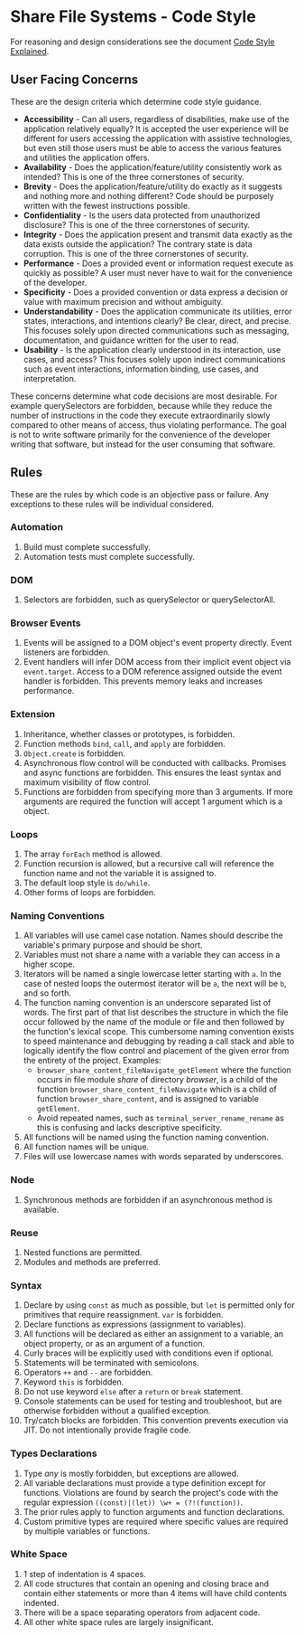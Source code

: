 <!-- documentation/code_style - Describes rules for code conformance. -->

# Share File Systems - Code Style
For reasoning and design considerations see the document [Code Style Explained](./code_style_explained.md).

## User Facing Concerns
These are the design criteria which determine code style guidance.

* **Accessibility** - Can all users, regardless of disabilities, make use of the application relatively equally?  It is accepted the user experience will be different for users accessing the application with assistive technologies, but even still those users must be able to access the various features and utilities the application offers.
* **Availability** - Does the application/feature/utility consistently work as intended?  This is one of the three cornerstones of security.
* **Brevity** - Does the application/feature/utility do exactly as it suggests and nothing more and nothing different?  Code should be purposely written with the fewest instructions possible.
* **Confidentiality** - Is the users data protected from unauthorized disclosure?  This is one of the three cornerstones of security.
* **Integrity** - Does the application present and transmit data exactly as the data exists outside the application?  The contrary state is data corruption.  This is one of the three cornerstones of security.
* **Performance** - Does a provided event or information request execute as quickly as possible?  A user must never have to wait for the convenience of the developer.
* **Specificity** - Does a provided convention or data express a decision or value with maximum precision and without ambiguity.
* **Understandability** - Does the application communicate its utilities, error states, interactions, and intentions clearly?  Be clear, direct, and precise.  This focuses solely upon directed communications such as messaging, documentation, and guidance written for the user to read.
* **Usability** - Is the application clearly understood in its interaction, use cases, and access?  This focuses solely upon indirect communications such as event interactions, information binding, use cases, and interpretation.

These concerns determine what code decisions are most desirable.  For example querySelectors are forbidden, because while they reduce the number of instructions in the code they execute extraordinarily slowly compared to other means of access, thus violating performance.  The goal is not to write software primarily for the convenience of the developer writing that software, but instead for the user consuming that software.

## Rules
These are the rules by which code is an objective pass or failure.  Any exceptions to these rules will be individual considered.

### Automation
1. Build must complete successfully.
2. Automation tests must complete successfully.

### DOM
1. Selectors are forbidden, such as querySelector or querySelectorAll.

### Browser Events
1. Events will be assigned to a DOM object's event property directly. Event listeners are forbidden.
2. Event handlers will infer DOM access from their implicit event object via `event.target`.  Access to a DOM reference assigned outside the event handler is forbidden.  This prevents memory leaks and increases performance.

### Extension
1. Inheritance, whether classes or prototypes, is forbidden.
2. Function methods `bind`, `call`, and `apply` are forbidden.
3. `Object.create` is forbidden.
4. Asynchronous flow control will be conducted with callbacks.  Promises and async functions are forbidden.  This ensures the least syntax and maximum visibility of flow control.
5. Functions are forbidden from specifying more than 3 arguments.  If more arguments are required the function will accept 1 argument which is a object.

### Loops
1. The array `forEach` method is allowed.
2. Function recursion is allowed, but a recursive call will reference the function name and not the variable it is assigned to.
3. The default loop style is `do/while`.
4. Other forms of loops are forbidden.

### Naming Conventions
1. All variables will use camel case notation.  Names should describe the variable's primary purpose and should be short.
2. Variables must not share a name with a variable they can access in a higher scope.
3. Iterators will be named a single lowercase letter starting with `a`.  In the case of nested loops the outermost iterator will be `a`, the next will be `b`, and so forth.
4. The function naming convention is an underscore separated list of words.  The first part of that list describes the structure in which the file occur followed by the name of the module or file and then followed by the function's lexical scope.  This cumbersome naming convention exists to speed maintenance and debugging by reading a call stack and able to logically identify the flow control and placement of the given error from the entirety of the project.  Examples:
   * `browser_share_content_fileNavigate_getElement` where the function occurs in file module *share* of directory *browser*, is a child of the function `browser_share_content_fileNavigate` which is a child of function `browser_share_content`, and is assigned to variable `getElement`.
   * Avoid repeated names, such as `terminal_server_rename_rename` as this is confusing and lacks descriptive specificity.
5. All functions will be named using the function naming convention.
6. All function names will be unique.
7. Files will use lowercase names with words separated by underscores.

### Node
1. Synchronous methods are forbidden if an asynchronous method is available.

### Reuse
1. Nested functions are permitted.
2. Modules and methods are preferred.

### Syntax
1. Declare by using `const` as much as possible, but `let` is permitted only for primitives that require reassignment.  `var` is forbidden.
2. Declare functions as expressions (assignment to variables).
3. All functions will be declared as either an assignment to a variable, an object property, or as an argument of a function.
4. Curly braces will be explicitly used with conditions even if optional.
5. Statements will be terminated with semicolons.
6. Operators `++` and `--` are forbidden.
7. Keyword `this` is forbidden.
8. Do not use keyword `else` after a `return` or `break` statement.
9. Console statements can be used for testing and troubleshoot, but are otherwise forbidden without a qualified exception.
10. Try/catch blocks are forbidden.  This convention prevents execution via JIT.  Do not intentionally provide fragile code.

### Types Declarations
1. Type *any* is mostly forbidden, but exceptions are allowed.
2. All variable declarations must provide a type definition except for functions. Violations are found by search the project's code with the regular expression `((const)|(let)) \w+ = (?!(function))`.
3. The prior rules apply to function arguments and function declarations.
4. Custom primitive types are required where specific values are required by multiple variables or functions.

### White Space
1. 1 step of indentation is 4 spaces.
2. All code structures that contain an opening and closing brace and contain either statements or more than 4 items will have child contents indented.
3. There will be a space separating operators from adjacent code.
4. All other white space rules are largely insignificant.